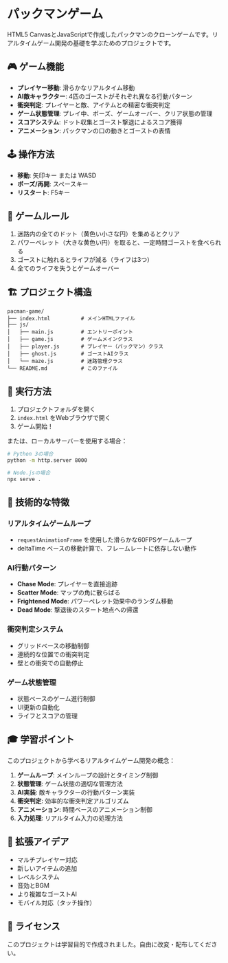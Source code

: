 # パックマンゲーム

HTML5 CanvasとJavaScriptで作成したパックマンのクローンゲームです。リアルタイムゲーム開発の基礎を学ぶためのプロジェクトです。

## 🎮 ゲーム機能

- **プレイヤー移動**: 滑らかなリアルタイム移動
- **AI敵キャラクター**: 4匹のゴーストがそれぞれ異なる行動パターン
- **衝突判定**: プレイヤーと敵、アイテムとの精密な衝突判定
- **ゲーム状態管理**: プレイ中、ポーズ、ゲームオーバー、クリア状態の管理
- **スコアシステム**: ドット収集とゴースト撃退によるスコア獲得
- **アニメーション**: パックマンの口の動きとゴーストの表情

## 🕹️ 操作方法

- **移動**: 矢印キー または WASD
- **ポーズ/再開**: スペースキー
- **リスタート**: F5キー

## 🎯 ゲームルール

1. 迷路内の全てのドット（黄色い小さな円）を集めるとクリア
2. パワーペレット（大きな黄色い円）を取ると、一定時間ゴーストを食べられる
3. ゴーストに触れるとライフが減る（ライフは3つ）
4. 全てのライフを失うとゲームオーバー

## 🏗️ プロジェクト構造

```
pacman-game/
├── index.html          # メインHTMLファイル
├── js/
│   ├── main.js         # エントリーポイント
│   ├── game.js         # ゲームメインクラス
│   ├── player.js       # プレイヤー（パックマン）クラス
│   ├── ghost.js        # ゴーストAIクラス
│   └── maze.js         # 迷路管理クラス
└── README.md           # このファイル
```

## 🚀 実行方法

1. プロジェクトフォルダを開く
2. `index.html` をWebブラウザで開く
3. ゲーム開始！

または、ローカルサーバーを使用する場合：

```bash
# Python 3の場合
python -m http.server 8000

# Node.jsの場合
npx serve .
```

## 🔧 技術的な特徴

### リアルタイムゲームループ
- `requestAnimationFrame` を使用した滑らかな60FPSゲームループ
- deltaTime ベースの移動計算で、フレームレートに依存しない動作

### AI行動パターン
- **Chase Mode**: プレイヤーを直接追跡
- **Scatter Mode**: マップの角に散らばる
- **Frightened Mode**: パワーペレット効果中のランダム移動
- **Dead Mode**: 撃退後のスタート地点への帰還

### 衝突判定システム
- グリッドベースの移動制御
- 連続的な位置での衝突判定
- 壁との衝突での自動停止

### ゲーム状態管理
- 状態ベースのゲーム進行制御
- UI更新の自動化
- ライフとスコアの管理

## 🎓 学習ポイント

このプロジェクトから学べるリアルタイムゲーム開発の概念：

1. **ゲームループ**: メインループの設計とタイミング制御
2. **状態管理**: ゲーム状態の適切な管理方法
3. **AI実装**: 敵キャラクターの行動パターン実装
4. **衝突判定**: 効率的な衝突判定アルゴリズム
5. **アニメーション**: 時間ベースのアニメーション制御
6. **入力処理**: リアルタイム入力の処理方法

## 🔮 拡張アイデア

- マルチプレイヤー対応
- 新しいアイテムの追加
- レベルシステム
- 音効とBGM
- より複雑なゴーストAI
- モバイル対応（タッチ操作）

## 📝 ライセンス

このプロジェクトは学習目的で作成されました。自由に改変・配布してください。
